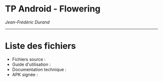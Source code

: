 # TP Android - Flowering

*Jean-Frédéric Durand*

---

# Liste des fichiers

- Fichiers source :
- Guide d'utilisation :
- Documentation technique :
- APK signée :